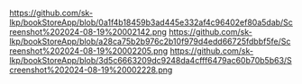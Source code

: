 https://github.com/sk-lkp/bookStoreApp/blob/0a1f4b18459b3ad445e332af4c96402ef80a5dab/Screenshot%202024-08-19%20002142.png
https://github.com/sk-lkp/bookStoreApp/blob/a28ca75b2b976c2b10f979d4edd66725fdbbf5fe/Screenshot%202024-08-19%20002205.png
https://github.com/sk-lkp/bookStoreApp/blob/3d5c6663209dc9248da4cfff6479ac60b70b5b63/Screenshot%202024-08-19%20002228.png
